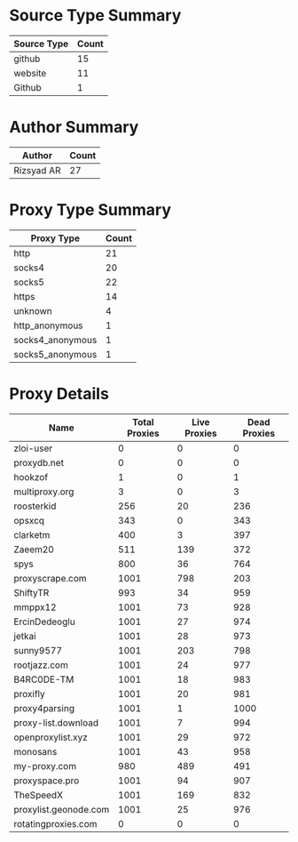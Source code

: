 # Source Type Summary

| Source Type | Count |
|-------------|-------|
| github | 15 |
| website | 11 |
| Github | 1 |


# Author Summary

| Author | Count |
|--------|-------|
| Rizsyad AR | 27 |


# Proxy Type Summary

| Proxy Type | Count |
|------------|-------|
| http | 21 |
| socks4 | 20 |
| socks5 | 22 |
| https | 14 |
| unknown | 4 |
| http_anonymous | 1 |
| socks4_anonymous | 1 |
| socks5_anonymous | 1 |


# Proxy Details

| Name | Total Proxies | Live Proxies | Dead Proxies |
|------|---------------|--------------|---------------|
| zloi-user | 0 | 0 | 0 |
| proxydb.net | 0 | 0 | 0 |
| hookzof | 1 | 0 | 1 |
| multiproxy.org | 3 | 0 | 3 |
| roosterkid | 256 | 20 | 236 |
| opsxcq | 343 | 0 | 343 |
| clarketm | 400 | 3 | 397 |
| Zaeem20 | 511 | 139 | 372 |
| spys | 800 | 36 | 764 |
| proxyscrape.com | 1001 | 798 | 203 |
| ShiftyTR | 993 | 34 | 959 |
| mmppx12 | 1001 | 73 | 928 |
| ErcinDedeoglu | 1001 | 27 | 974 |
| jetkai | 1001 | 28 | 973 |
| sunny9577 | 1001 | 203 | 798 |
| rootjazz.com | 1001 | 24 | 977 |
| B4RC0DE-TM | 1001 | 18 | 983 |
| proxifly | 1001 | 20 | 981 |
| proxy4parsing | 1001 | 1 | 1000 |
| proxy-list.download | 1001 | 7 | 994 |
| openproxylist.xyz | 1001 | 29 | 972 |
| monosans | 1001 | 43 | 958 |
| my-proxy.com | 980 | 489 | 491 |
| proxyspace.pro | 1001 | 94 | 907 |
| TheSpeedX | 1001 | 169 | 832 |
| proxylist.geonode.com | 1001 | 25 | 976 |
| rotatingproxies.com | 0 | 0 | 0 |
